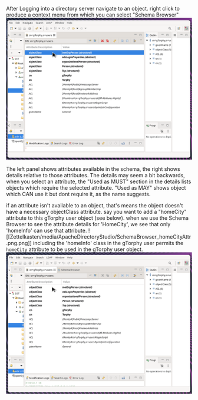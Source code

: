 After Logging into a directory server navigate to an object. right click to produce a context menu from which you can select "Schema Browser"
![ViewingSchemaBrowser_ApacheDirStudio](Zettelkasten/media/ApacheDirectoryStudio/ViewingSchemaBrowser_ApacheDirStudio.gif)

The left panel shows attributes available in the schema, the right shows details relative to those attributes. The details may seem a bit backwards, when you select an attribute, the "Used as MUST" section in the details lists objects which require the selected attribute. "Used as MAY" shows object which CAN use it but dont require it, as the name suggests. 

if an attribute isn't available to an object, that's means the object doesn't have a necessary objectClass attribute. say you want to add a "homeCity" attribute to this gTorphy user object (see below). when we use the Schema Browser to see the attribute details for 'HomeCity', we see that only 'homeInfo' can use that attribute. 
![[Zettelkasten/media/ApacheDirectoryStudio/SchemaBrowser_homeCityAttr.png.png]]
including the 'homeInfo' class in the gTorphy user permits the `homeCity` attribute to be used in the gTorphy user object. 
![](Zettelkasten/media/Adding_homeInfo_aux_class(and_home_city_attribute).gif)